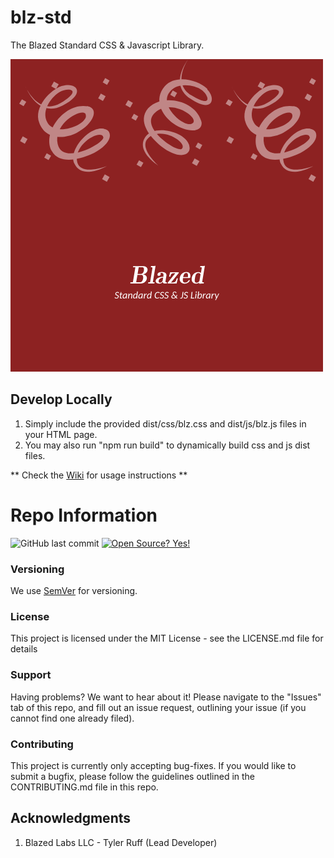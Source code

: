 # blz-std

The Blazed Standard CSS &amp; Javascript Library.
 
![Logo](logo.png?raw=true "Blazed Standard CSS & JS Library")

## Develop Locally

1. Simply include the provided dist/css/blz.css and dist/js/blz.js files in your HTML page.
2. You may also run "npm run build" to dynamically build css and js dist files.

** Check the [Wiki](../../wiki) for usage instructions **

# Repo Information

![GitHub last commit](https://img.shields.io/github/last-commit/blazed-space/blz-std) [![Open Source? Yes!](https://badgen.net/badge/Open%20Source%20%3F/Yes%21/blue?icon=github)](https://blazed.city/)

### Versioning
We use [SemVer](https://semver.org/) for versioning.

### License
This project is licensed under the MIT License - see the LICENSE.md file for details

### Support
Having problems? We want to hear about it! Please navigate to the "Issues" tab of this repo, and fill out an issue request, outlining your issue (if you cannot find one already filed).

### Contributing
This project is currently only accepting bug-fixes.
If you would like to submit a bugfix, please follow the guidelines outlined in the CONTRIBUTING.md file in this repo.

## Acknowledgments

1. Blazed Labs LLC - Tyler Ruff (Lead Developer)